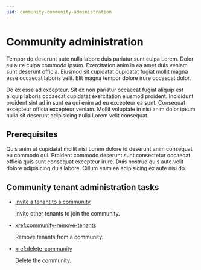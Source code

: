 ```yaml
---
uid: community-community-administration
---
```


# Community administration

Tempor do deserunt aute nulla labore duis pariatur sunt culpa Lorem. Dolor eu aute culpa commodo ipsum. Exercitation anim in ea amet duis veniam sunt deserunt officia. Eiusmod sit cupidatat cupidatat fugiat mollit magna esse occaecat laboris velit. Elit magna tempor dolore irure occaecat dolor.

Do ex esse ad excepteur. Sit ex non pariatur occaecat fugiat aliquip est aliquip laboris occaecat cupidatat exercitation eiusmod proident. Incididunt proident sint ad in sunt ea qui enim ad eu excepteur ea sunt. Consequat excepteur officia excepteur veniam. Mollit voluptate in nisi anim dolor ipsum nulla sit deserunt adipisicing nulla Lorem velit consequat.

## Prerequisites

Quis anim ut cupidatat mollit nisi Lorem dolore id deserunt anim consequat eu commodo qui. Proident commodo deserunt sunt consectetur occaecat officia quis sunt consequat excepteur irure. Duis nostrud quis aute velit dolore adipisicing duis labore. Cillum enim ea adipisicing ex aute nisi do.

## Community tenant administration tasks

- [Invite a tenant to a community](xref:community-invite)

	Invite other tenants to join the community.

- <xref:community-remove-tenants>

	Remove tenants from a community.

- <xref:delete-community>

	Delete the community.

